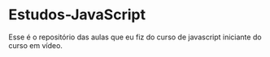 # Estudos-JavaScript
 Esse é o repositório das aulas que eu fiz do curso de javascript iniciante do curso em vídeo.
